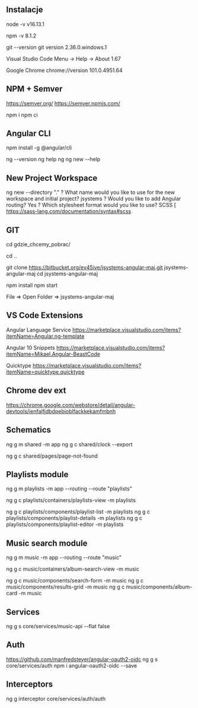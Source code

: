 
## Instalacje

node -v
v16.13.1

npm -v
8.1.2

git --version
git version 2.36.0.windows.1

Visual Studio Code
Menu -> Help -> About
1.67

Google Chrome
chrome://version
101.0.4951.64

## NPM + Semver
https://semver.org/
https://semver.npmjs.com/

npm i 
npm ci 

## Angular CLI

npm install -g @angular/cli

ng --version
ng help
ng
ng new --help

## New Project Workspace

ng new --directory "."
? What name would you like to use for the new workspace and initial project? jsystems
? Would you like to add Angular routing? Yes
? Which stylesheet format would you like to use? SCSS [ https://sass-lang.com/documentation/syntax#scss

## GIT

cd gdzie_chcemy_pobrac/

cd ..

git clone https://bitbucket.org/ev45ive/jsystems-angular-maj.git jsystems-angular-maj
cd jsystems-angular-maj

npm install
npm start

File => Open Folder => jsystems-angular-maj

## VS Code Extensions

Angular Language Service
https://marketplace.visualstudio.com/items?itemName=Angular.ng-template

Angular 10 Snippets
https://marketplace.visualstudio.com/items?itemName=Mikael.Angular-BeastCode

Quicktype
https://marketplace.visualstudio.com/items?itemName=quicktype.quicktype

## Chrome dev ext

https://chrome.google.com/webstore/detail/angular-devtools/ienfalfjdbdpebioblfackkekamfmbnh

## Schematics

ng g m shared -m app
ng g c shared/clock --export

ng g c shared/pages/page-not-found

## Playlists module

ng g m playlists -m app --routing --route "playlists"

ng g c playlists/containers/playlists-view -m playlists

ng g c playlists/components/playlist-list -m playlists
ng g c playlists/components/playlist-details -m playlists
ng g c playlists/components/playlist-editor -m playlists

## Music search module

ng g m music -m app --routing --route "music"

ng g c music/containers/album-search-view -m music

ng g c music/components/search-form -m music
ng g c music/components/results-grid -m music
ng g c music/components/album-card -m music

## Services

ng g s core/services/music-api --flat false 

## Auth 
https://github.com/manfredsteyer/angular-oauth2-oidc
ng g s core/services/auth 
npm i angular-oauth2-oidc --save

## Interceptors
ng g interceptor core/services/auth/auth